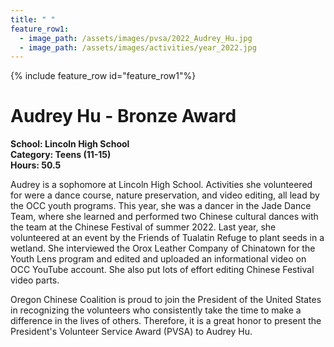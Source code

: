 ```yaml
---
title: " "
feature_row1:
  - image_path: /assets/images/pvsa/2022_Audrey_Hu.jpg
  - image_path: /assets/images/activities/year_2022.jpg
---
```


{% include feature_row id="feature_row1"%}

# Audrey Hu - Bronze Award

**School: Lincoln High School**  
**Category: Teens (11-15)**  
**Hours: 50.5**  

Audrey is a sophomore at Lincoln High School. Activities she volunteered for were a dance course, nature preservation, and video editing, all lead by the OCC youth programs. This year, she was a dancer in the Jade Dance Team, where she learned and performed two Chinese cultural dances with the team at the Chinese Festival of summer 2022. Last year, she volunteered at an event by the Friends of Tualatin Refuge to plant seeds in a wetland. She interviewed the Orox Leather Company of Chinatown for the Youth Lens program and edited and uploaded an informational video on OCC YouTube account. She also put lots of effort editing Chinese Festival video parts. 

Oregon Chinese Coalition is proud to join the President of the United States in recognizing the volunteers who consistently take the time to make a difference in the lives of others. Therefore, it is a great honor to present the President's Volunteer Service Award (PVSA) to Audrey Hu.
